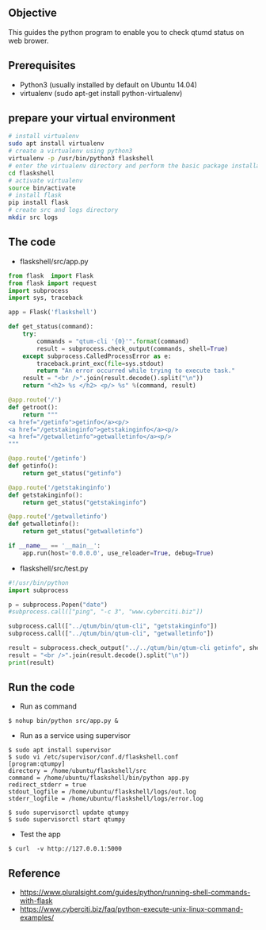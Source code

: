 ## Objective
This guides the python program to enable you to check qtumd status on web brower.

## Prerequisites
- Python3 (usually installed by default on Ubuntu 14.04)
- virtualenv (sudo apt-get install python-virtualenv)

## prepare your virtual environment
```bash
# install virtualenv
sudo apt install virtualenv
# create a virtualenv using python3 
virtualenv -p /usr/bin/python3 flaskshell 
# enter the virtualenv directory and perform the basic package installations and tasks 
cd flaskshell 
# activate virtualenv 
source bin/activate 
# install flask 
pip install flask 
# create src and logs directory 
mkdir src logs
```

## The code
- flaskshell/src/app.py
```python
from flask  import Flask
from flask import request
import subprocess
import sys, traceback

app = Flask('flaskshell')

def get_status(command):
    try:
        commands = "qtum-cli '{0}'".format(command)
        result = subprocess.check_output(commands, shell=True)
    except subprocess.CalledProcessError as e:
        traceback.print_exc(file=sys.stdout)
        return "An error occurred while trying to execute task."
    result = "<br />".join(result.decode().split("\n"))
    return "<h2> %s </h2> <p/> %s" %(command, result)

@app.route('/')
def getroot():
    return """
<a href="/getinfo">getinfo</a><p/>
<a href="/getstakinginfo">getstakinginfo</a><p/>
<a href="/getwalletinfo">getwalletinfo</a><p/>
"""

@app.route('/getinfo')
def getinfo():
    return get_status("getinfo")

@app.route('/getstakinginfo')
def getstakinginfo():
    return get_status("getstakinginfo")

@app.route('/getwalletinfo')
def getwalletinfo():
    return get_status("getwalletinfo")

if __name__ == '__main__':
    app.run(host='0.0.0.0', use_reloader=True, debug=True)
```

- flaskshell/src/test.py
```python
#!/usr/bin/python
import subprocess

p = subprocess.Popen("date")
#subprocess.call(["ping", "-c 3", "www.cyberciti.biz"])

subprocess.call(["../qtum/bin/qtum-cli", "getstakinginfo"])
subprocess.call(["../qtum/bin/qtum-cli", "getwalletinfo"])

result = subprocess.check_output("../../qtum/bin/qtum-cli getinfo", shell=True)
result = "<br />".join(result.decode().split("\n"))
print(result)
```

## Run the code
- Run as command
```
$ nohup bin/python src/app.py &
```

- Run as a service using supervisor
```
$ sudo apt install supervisor
$ sudo vi /etc/supervisor/conf.d/flaskshell.conf
[program:qtumpy] 
directory = /home/ubuntu/flaskshell/src
command = /home/ubuntu/flaskshell/bin/python app.py
redirect_stderr = true
stdout_logfile = /home/ubuntu/flaskshell/logs/out.log
stderr_logfile = /home/ubuntu/flaskshell/logs/error.log

$ sudo supervisorctl update qtumpy 
$ sudo supervisorctl start qtumpy
```

- Test the app
```
$ curl  -v http://127.0.0.1:5000
```


## Reference
- https://www.pluralsight.com/guides/python/running-shell-commands-with-flask
- https://www.cyberciti.biz/faq/python-execute-unix-linux-command-examples/
